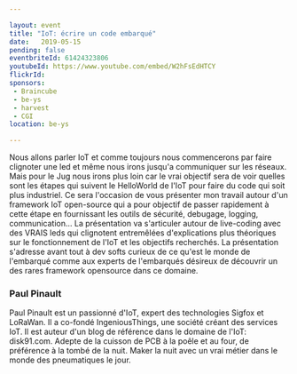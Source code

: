 ```yaml
---

layout: event
title: "IoT: écrire un code embarqué"
date:   2019-05-15
pending: false
eventbriteId: 61424323806
youtubeId: https://www.youtube.com/embed/W2hFsEdHTCY
flickrId:
sponsors:
 - Braincube
 - be-ys
 - harvest
 - CGI
location: be-ys

---
```


Nous allons parler IoT et comme toujours nous commencerons par faire clignoter une led et même nous irons jusqu'a communiquer sur les réseaux. Mais pour le Jug nous irons plus loin car le vrai objectif sera de voir quelles sont les étapes qui suivent le HelloWorld de l'IoT pour faire du code qui soit plus industriel. Ce sera l'occasion de vous présenter mon travail autour d'un framework IoT open-source qui a pour objectif de passer rapidement à cette étape en fournissant les outils de sécurité, debugage, logging, communication... La présentation va s'articuler autour de live-coding avec des VRAIS leds qui clignotent entremêlées d'explications plus théoriques sur le fonctionnement de l'IoT et les objectifs recherchés. La présentation s'adresse avant tout à dev softs curieux de ce qu'est le monde de l'embarqué comme aux experts de l'embarqués désireux de découvrir un des rares framework opensource dans ce domaine.

### Paul Pinault


Paul Pinault est un passionné d'IoT, expert des technologies Sigfox et LoRaWan. Il a co-fondé IngeniousThings, une société créant des services IoT. Il est auteur d'un blog de référence dans le domaine de l'IoT: disk91.com. Adepte de la cuisson de PCB à la poêle et au four, de préférence à la tombé de la nuit. Maker la nuit avec un vrai métier dans le monde des pneumatiques le jour.
